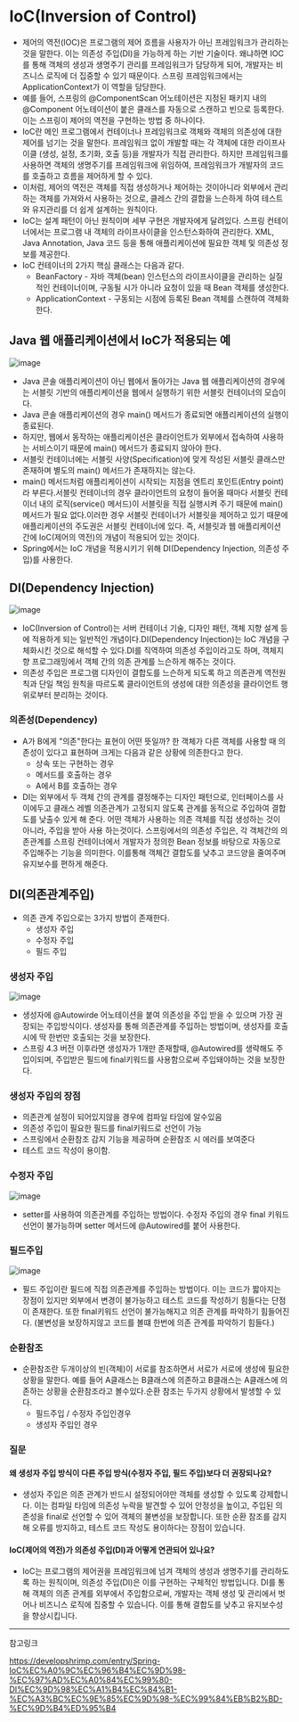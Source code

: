 # IoC(Inversion of Control)
- 제어의 역전(IOC)은 프로그램의 제어 흐름을 사용자가 아닌 프레임워크가 관리하는 것을 말한다. 이는 의존성 주입(DI)을 가능하게 하는 기반 기술이다. 왜냐하면 IOC를 통해 객체의 생성과 생명주기 관리를 프레임워크가 담당하게 되어, 개발자는 비즈니스 로직에 더 집중할 수 있기 때문이다. 스프링 프레임워크에서는 ApplicationContext가 이 역할을 담당한다.
- 예를 들어, 스프링의 @ComponentScan 어노테이션은 지정된 패키지 내의 @Component 어노테이션이 붙은 클래스를 자동으로 스캔하고 빈으로 등록한다. 이는 스프링이 제어의 역전을 구현하는 방법 중 하나이다.
- IoC란 메인 프로그램에서 컨테이너나 프레임워크로 객체와 객체의 의존성에 대한 제어를 넘기는 것을 말한다. 프레임워크 없이 개발할 때는 각 객체에 대한 라이프사이클 (생성, 설정, 초기화, 호출 등)을 개발자가 직접 관리한다. 하지만 프레임워크를 사용하면 객체의 생명주기를 프레임워크에 위임하여, 프레임워크가 개발자의 코드를 호출하고 흐름을 제어하게 할 수 있다.
- 이처럼, 제어의 역전은 객체를 직접 생성하거나 제어하는 것이아니라 외부에서 관리하는 객체를 가져와서 사용하는 것으로, 클레스 간의 결합을 느슨하게 하여 테스트와 유지관리를 더 쉽게 설계하는 원칙이다.
- IoC는 설계 패턴이 아닌 원칙이며 세부 구현은 개발자에게 달려있다. 스프링 컨테이너에서는 프로그램 내 객체의 라이프사이클을 인스턴스화하여 관리한다. XML, Java Annotation, Java 코드 등을 통해 애플리케이션에 필요한 객체 및 의존성 정보를 제공한다.
- IoC 컨테이너의 2가지 핵심 클래스는 다음과 같다.   
    - BeanFactory - 자바 객체(bean) 인스턴스의 라이프사이클을 관리하는 실질적인 컨테이너이며, 구동될 시가 아니라 요청이 있을 때 Bean 객체를 생성한다.
    - ApplicationContext - 구동되는 시점에 등록된 Bean 객체를 스캔하여 객체화한다.

## Java 웹 애플리케이션에서 IoC가 적용되는 예
![image](https://github.com/user-attachments/assets/39ec9ec3-eb33-46a2-9dc8-10d1d3f59d3c)

- Java 콘솔 애플리케이션이 아닌 웹에서 돌아가는 Java 웹 애플리케이션의 경우에는 서블릿 기반의 애플리케이션을 웹에서 실행하기 위한 서블릿 컨테이너의 모습이다.
- Java 콘솔 애플리케이션의 경우 main() 메서드가 종료되면 애플리케이션의 실행이 종료된다.
- 하지만, 웹에서 동작하는 애플리케이션은 클라이언트가 외부에서 접속하여 사용하는 서비스이기 때문에 main() 메서드가 종료되지 않아야 한다.
-  서블릿 컨테이너에는 서블릿 사양(Specification)에 맞게 작성된 서블릿 클래스만 존재하며 별도의 main() 메서드가 존재하지는 않는다.
- main() 메서드처럼 애플리케이션이 시작되는 지점을 엔트리 포인트(Entry point)라 부른다.서블릿 컨테이너의 경우 클라이언트의 요청이 들어올 때마다 서블릿 컨테이너 내의 로직(service() 메서드)이 서블릿을 직접 실행시켜 주기 때문에 main() 메서드가 필요 없다.이러한 경우 서블릿 컨테이너가 서블릿을 제어하고 있기 때문에 애플리케이션의 주도권은 서블릿 컨테이너에 있다. 즉, 서블릿과 웹 애플리케이션 간에 IoC(제어의 역전)의 개념이 적용되어 있는 것이다.
- Spring에서는 IoC 개념을 적용시키기 위해 DI(Dependency Injection, 의존성 주입)를 사용한다.
 
## DI(Dependency Injection)
![image](https://github.com/user-attachments/assets/bd1b8208-94bf-431e-8b52-f09226e35840)

- IoC(Inversion of Control)는 서버 컨테이너 기술, 디자인 패턴, 객체 지향 설계 등에 적용하게 되는 일반적인 개념이다.DI(Dependency Injection)는 IoC 개념을 구체화시킨 것으로 해석할 수 있다.DI를 직역하여 의존성 주입이라고도 하며, 객체지향 프로그래밍에서 객체 간의 의존 관계를 느슨하게 해주는 것이다.
- 의존성 주입은 프로그램 디자인이 결합도를 느슨하게 되도록 하고 의존관계 역전원칙과 단일 책임 원칙을 따르도록 클라이언트의 생성에 대한 의존성을 클라이언트 행위로부터 분리하는 것이다.

### 의존성(Dependency)
- A가 B에게 "의존"한다는 표현이 어떤 뜻일까? 한 객체가 다른 객체를 사용할 때 의존성이 있다고 표현하며 크게는 다음과 같은 상황에 의존한다고 한다.
    - 상속 또는 구현하는 경우
    - 메서드를 호출하는 경우
    - A에서 B를 호출하는 경우
- DI는 외부에서 두 객체 간의 관계를 결정해주는 디자인 패턴으로, 인터페이스를 사이에두고 클래스 레벨 의존관계가 고정되지 않도록 관계를 동적으로 주입하여 결합도를 낮출수 있게 해 준다. 어떤 객체가 사용하는 의존 객체를 직접 생성하는 것이 아니라, 주입을 받아 사용 하는것이다. 스프링에서의 의존성 주입은, 각 객체간의 의존관계를 스프링 컨테이너에서 개발자가 정의한 Bean 정보를 바탕으로 자동으로 주입해주는 기능을 의미한다. 이를통해 객체간 결합도를 낮추고 코드양을 줄여주며 유지보수를 편하게 해준다.

## DI(의존관계주입)
- 의존 관계 주입으로는 3가지 방법이 존재한다.
    - 생성자 주입
    - 수정자 주입
    - 필드 주입

### 생성자 주입
![image](https://github.com/user-attachments/assets/30962906-ebd6-4df2-937f-98b2f02e5f25)
- 생성자에 @Autowirde 어노테이션을 붙여 의존성을 주입 받을 수 있으며 가장 권장되는 주입방식이다. 생성자를 통해 의존관계를 주입하는 방법이며, 생성자를 호출 시에 딱 한번만 호출되는 것을 보장한다.
- 스프링 4.3 버전 이후라면 생성자가 1개만 존재할때, @Autowired를 생략해도 주입이되며, 주입받은 필드에 final키워드를 사용함으로써 주입돼야하는 것을 보장한다.

### 생성자 주입의 장점
- 의존관계 설정이 되어있지않을 경우에 컴파일 타임에 알수있음
- 의존성 주입이 필요한 필드를 final키워드로 선언이 가능
- 스프링에서 순환참조 감지 기능을 제공하며 순환참조 시 에러를 보여준다
- 테스트 코드 작성이 용이함.

### 수정자 주입
![image](https://github.com/user-attachments/assets/3f67bd27-7569-4397-b4aa-47489b66d516)

- setter를 사용하여 의존관계를 주입하는 방법이다. 수정자 주입의 경우 final 키워드 선언이 불가능하며 setter 메서드에 @Autowired를 붙어 사용한다.

### 필드주입
![image](https://github.com/user-attachments/assets/99d9f792-14cd-4961-9855-1144cb5ba38a)

- 필드 주입이란 필드에 직접 의존관계를 주입하는 방법이다. 이는 코드가 짧아지는 장점이 있지만 외부에서 변경이 불가능하고 테스트 코드를 작성하기 힘들다는 단점이 존재한다. 또한 final키워드 선언이 불가능해지고 의존 관계를 파악하기 힘들어진다. (불변성을 보장하지않고 코드를 볼떄 한번에 의존 관계를 파악하기 힘들다.)

### 순환참조
- 순환참조란 두개이상의 빈(객체)이 서로를 참조하면서 서로가 서로에 생성에 필요한 상황을 말한다. 예를 들어 A클래스는 B클래스에 의존하고 B클래스는 A클래스에 의존하는 상황을 순환참조라고 볼수있다.순환 참조는 두가지 상황에서 발생할 수 있다.
    - 필드주입 / 수정자 주입인경우
    - 생성자 주입인 경우


### 질문
#### 왜 생성자 주입 방식이 다른 주입 방식(수정자 주입, 필드 주입)보다 더 권장되나요?
- 생성자 주입은 의존 관계가 반드시 설정되어야만 객체를 생성할 수 있도록 강제합니다. 이는 컴파일 타임에 의존성 누락을 발견할 수 있어 안정성을 높이고, 주입된 의존성을 final로 선언할 수 있어 객체의 불변성을 보장합니다. 또한 순환 참조를 감지해 오류를 방지하고, 테스트 코드 작성도 용이하다는 장점이 있습니다.

#### IoC(제어의 역전)가 의존성 주입(DI)과 어떻게 연관되어 있나요?
- IoC는 프로그램의 제어권을 프레임워크에 넘겨 객체의 생성과 생명주기를 관리하도록 하는 원칙이며, 의존성 주입(DI)은 이를 구현하는 구체적인 방법입니다. DI를 통해 객체의 의존 관계를 외부에서 주입함으로써, 개발자는 객체 생성 및 관리에서 벗어나 비즈니스 로직에 집중할 수 있습니다. 이를 통해 결합도를 낮추고 유지보수성을 향상시킵니다.

---
참고링크

https://developshrimp.com/entry/Spring-IoC%EC%A0%9C%EC%96%B4%EC%9D%98-%EC%97%AD%EC%A0%84%EC%99%80-DI%EC%9D%98%EC%A1%B4%EC%84%B1-%EC%A3%BC%EC%9E%85%EC%9D%98-%EC%99%84%EB%B2%BD-%EC%9D%B4%ED%95%B4